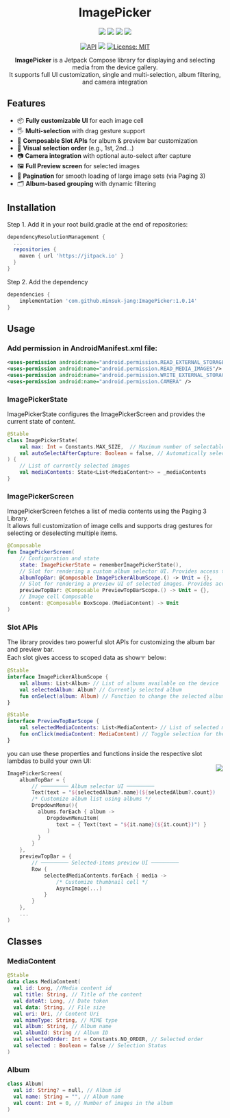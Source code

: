 <h1 align = "center">  ImagePicker </h1>
<!-- Add Gif -->
<p align = "center">
<img src = "https://github.com/user-attachments/assets/3dc78705-e90d-42e4-859c-79e9b28ff8b9" />
<img src = "https://github.com/user-attachments/assets/2d6daad9-a499-443a-b7c7-282ad2c69177" />
<img src = "https://github.com/user-attachments/assets/9531c4a4-9603-47b7-a716-d74aecf75c8f" />
<img src = "https://github.com/user-attachments/assets/64724a9e-669a-4e8a-9bc7-773c440bc755" />
</p>

<div align = "center">
  
[![API](https://img.shields.io/badge/API-21%2B-brightgreen.svg?style=flat)](https://android-arsenal.com/api?level=21)
[![](https://jitpack.io/v/minsuk-jang/ImagePicker.svg)](https://jitpack.io/#minsuk-jang/ImagePicker)
[![License: MIT](https://img.shields.io/badge/License-MIT-yellow.svg)](https://opensource.org/licenses/MIT)

**ImagePicker** is a Jetpack Compose library for displaying and selecting media from the device gallery.<br>
It supports full UI customization, single and multi-selection, album filtering, and camera integration
</div>

## Features
- 📦 **Fully customizable UI** for each image cell
- 🖐️ **Multi-selection** with drag gesture support
- 🧩 **Composable Slot APIs** for album & preview bar customization
- 🔢 **Visual selection order** (e.g., 1st, 2nd...)
- 📷 **Camera integration** with optional auto-select after capture
- 🖼️ **Full Preview screen** for selected images
- 🔄 **Pagination** for smooth loading of large image sets (via Paging 3)
- 🗂️ **Album-based grouping** with dynamic filtering

## Installation
Step 1. Add it in your root build.gradle at the end of repositories:
```gradle
dependencyResolutionManagement {
  ...
  repositories {
    maven { url 'https://jitpack.io' }
  }
}
```

Step 2. Add the dependency
```gradle
dependencies {
    implementation 'com.github.minsuk-jang:ImagePicker:1.0.14'
}
```

## Usage
### Add permission in AndroidManifest.xml file:
```xml
<uses-permission android:name="android.permission.READ_EXTERNAL_STORAGE" />
<uses-permission android:name="android.permission.READ_MEDIA_IMAGES"/>
<uses-permission android:name="android.permission.WRITE_EXTERNAL_STORAGE"/>
<uses-permission android:name="android.permission.CAMERA" />
```

### ImagePickerState
ImagePickerState configures the ImagePickerScreen and provides the current state of content.
```kotlin 
@Stable
class ImagePickerState(
    val max: Int = Constants.MAX_SIZE,  // Maximum number of selectable items 
    val autoSelectAfterCapture: Boolean = false, // Automatically select the photo after capture
) {
    // List of currently selected images
    val mediaContents: State<List<MediaContent>> = _mediaContents
}
```

### ImagePickerScreen
ImagePickerScreen fetches a list of media contents using the Paging 3 Library. <br>
It allows full customization of image cells and supports drag gestures for selecting or deselecting multiple items.

```kotlin
@Composable
fun ImagePickerScreen(
    // Configuration and state
    state: ImagePickerState = rememberImagePickerState(), 
    // Slot for rendering a custom album selector UI. Provides access to album list and the currently selected album.
    albumTopBar: @Composable ImagePickerAlbumScope.() -> Unit = {},
    // Slot for rendering a preview UI of selected images. Provides access to the current selection list.
    previewTopBar: @Composable PreviewTopBarScope.() -> Unit = {},
    // Image cell Composable
    content: @Composable BoxScope.(MediaContent) -> Unit 
)
```

### Slot APIs
The library provides two powerful slot APIs for customizing the album bar and preview bar.<br>
Each slot gives access to scoped data as showㅜ below:

```kotlin
@Stable
interface ImagePickerAlbumScope {
    val albums: List<Album> // List of albums available on the device
    val selectedAlbum: Album? // Currently selected album
    fun onSelect(album: Album) // Function to change the selected album
}

@Stable
interface PreviewTopBarScope {
    val selectedMediaContents: List<MediaContent> // List of selected media items
    fun onClick(mediaContent: MediaContent) // Toggle selection for the given item
}
```
you can use these properties and functions inside the respective slot lambdas to build your own UI:
<br>
<img src = "https://github.com/user-attachments/assets/2d6daad9-a499-443a-b7c7-282ad2c69177"  align="right" />
```kotlin
ImagePickerScreen(
    albumTopBar = {
        // ───────── Album selector UI ─────────
        Text(text = "${selectedAlbum?.name}(${selectedAlbum?.count})")
        /* Customize album list using albums */
        DropdownMenu(){
          albums.forEach { album ->
             DropdownMenuItem(
                text = { Text(text = "${it.name}(${it.count})") }
             )
          }
        }
    },
    previewTopBar = {
        // ───────── Selected-items preview UI ─────────
        Row {
            selectedMediaContents.forEach { media ->
                /* Customize thumbnail cell */
                AsyncImage(...)
            }
        }
    },
    ... 
)
```

## Classes
### MediaContent
```kotlin
@Stable
data class MediaContent(
  val id: Long, //Media content id
  val title: String, // Title of the content
  val dateAt: Long, // Date token
  val data: String, // File size
  val uri: Uri, // Content Uri
  val mimeType: String, // MIME type
  val album: String, // Album name
  val albumId: String // Album ID
  val selectedOrder: Int = Constants.NO_ORDER, // Selected order
  val selected : Boolean = false // Selection Status
)
```

### Album
```kotlin
class Album(
  val id: String? = null, // Album id
  val name: String = "", // Album name
  val count: Int = 0, // Number of images in the album
)
```

